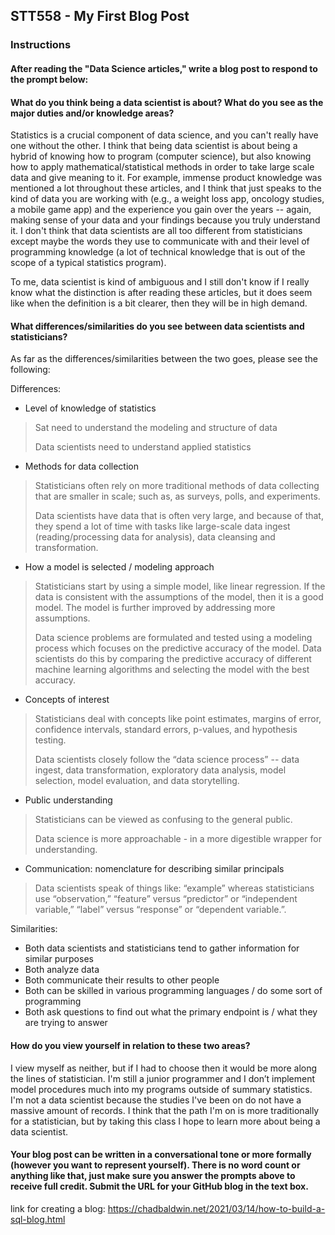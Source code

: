 ## STT558 - My First Blog Post

### Instructions
#### After reading the "Data Science articles," write a blog post to respond to the prompt below:

#### What do you think being a data scientist is about? What do you see as the major duties and/or knowledge areas?  

Statistics is a crucial component of data science, and you can't really have one without the other. I think that being data scientist is about being a hybrid of knowing how to program (computer science), but also knowing how to apply mathematical/statistical methods in order to take large scale data and give meaning to it. For example, immense product knowledge was mentioned a lot throughout these articles, and I think that just speaks to the kind of data you are working with (e.g., a weight loss app, oncology studies, a mobile game app) and the experience you gain over the years -- again, making sense of your data and your findings because you truly understand it. I don't think that data scientists are all too different from statisticians except maybe the words they use to communicate with and their level of programming knowledge (a lot of technical knowledge that is out of the scope of a typical statistics program). 

To me, data scientist is kind of ambiguous and I still don't know if I really know what the distinction is after reading these articles, but it does seem like when the definition is a bit clearer, then they will be in high demand. 
   
#### What differences/similarities do you see between data scientists and statisticians?  

As far as the differences/similarities between the two goes, please see the following:

Differences:
- Level of knowledge of statistics
> Sat need to understand the modeling and structure of data
>
> Data scientists need to understand applied statistics

- Methods for data collection
> Statisticians often rely on more traditional methods of data collecting that are smaller in scale; such as, as surveys, polls, and experiments. 
> 
> Data scientists have data that is often very large, and because of that, they spend a lot of time with tasks like large-scale data ingest (reading/processing data for analysis), data cleansing and transformation.

- How a model is selected / modeling approach
> Statisticians start by using a simple model, like linear regression. If the data is consistent with the assumptions of the model, then it is a good model. The model is further improved by addressing more assumptions.
> 
> Data science problems are formulated and tested using a modeling process which focuses on the predictive accuracy of the model. Data scientists do this by comparing the predictive accuracy of different machine learning algorithms and selecting the model with the best accuracy.

- Concepts of interest
> Statisticians deal with concepts like point estimates, margins of error, confidence intervals, standard errors, p-values, and hypothesis testing.
> 
> Data scientists closely follow the “data science process” -- data ingest, data transformation, exploratory data analysis, model selection, model evaluation, and data storytelling. 

- Public understanding
> Statisticians can be viewed as confusing to the general public.
> 
> Data science is more approachable - in a more digestible wrapper for understanding.

- Communication: nomenclature for describing similar principals
> Data scientists speak of things like: “example” whereas statisticians use “observation,” “feature” versus “predictor” or “independent variable,” “label” versus “response” or “dependent variable.”.

Similarities:
- Both data scientists and statisticians tend to gather information for similar purposes
- Both analyze data
- Both communicate their results to other people 
- Both can be skilled in various programming languages / do some sort of programming
- Both ask questions to find out what the primary endpoint is / what they are trying to answer
 
#### How do you view yourself in relation to these two areas?

I view myself as neither, but if I had to choose then it would be more along the lines of statistician. I'm still a junior programmer and I don’t implement model procedures much into my programs outside of summary statistics. I'm not a data scientist because the studies I've been on do not have a massive amount of records. I think that the path I'm on is more traditionally for a statistician, but by taking this class I hope to learn more about being a data scientist. 

#### Your blog post can be written in a conversational tone or more formally (however you want to represent yourself). There is no word count or anything like that, just make sure you answer the prompts above to receive full credit. Submit the URL for your GitHub blog in the text box. 

link for creating a blog: https://chadbaldwin.net/2021/03/14/how-to-build-a-sql-blog.html

